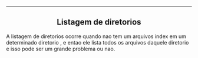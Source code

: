 
---

<h2 align="center">Listagem de diretorios</h2>
A listagem de diretorios ocorre quando nao tem um  arquivos index em um determinado diretorio , e entao ele lista todos os arquivos daquele diretorio e isso pode ser um grande problema ou nao.